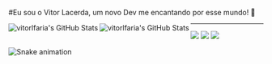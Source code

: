 #Eu sou o Vitor Lacerda, um novo Dev me encantando por esse mundo! 👋

 <div>
  <a>
  <img align="left" alt="vitorlfaria's GitHub Stats" src="https://github-readme-stats.vercel.app/api?username=vitorlfaria&hide=stars&show_icons=true&theme=vue-dark" />
  </a>
  <a>
  <img align="left" alt="vitorlfaria's GitHub Stats" src="https://github-readme-stats.vercel.app/api/top-langs/?username=vitorlfaria&layout=compact&theme=vue-dark" />
  </a>
</div>
  
---
 
<div> 
  <a href="https://instagram.com/_ovito" target="_blank"><img src="https://img.shields.io/badge/-Instagram-%23E4405F?style=for-the-badge&logo=instagram&logoColor=white" target="_blank"></a>
  <a href = "mailto:vitorlacerdafaria7@gmail.com"><img src="https://img.shields.io/badge/-Gmail-%23333?style=for-the-badge&logo=gmail&logoColor=white" target="_blank"></a>
  <a href="https://www.linkedin.com/in/vitor-lacerda-faria" target="_blank"><img src="https://img.shields.io/badge/-LinkedIn-%230077B5?style=for-the-badge&logo=linkedin&logoColor=white" target="_blank"></a> 
 
  ![Snake animation](https://github.com/vitorlfaria/vitorlfaria/blob/output/github-contribution-grid-snake.svg)
 
</div>
